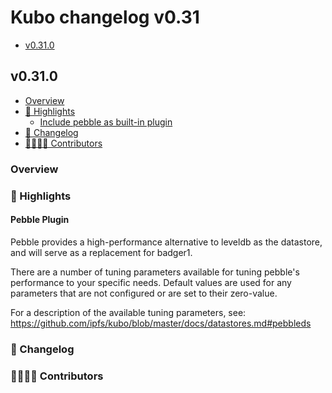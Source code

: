 # Kubo changelog v0.31

- [v0.31.0](#v0310)

## v0.31.0

- [Overview](#overview)
- [🔦 Highlights](#-highlights)
  - [Include pebble as built-in plugin](#pebble-plugin)
- [📝 Changelog](#-changelog)
- [👨‍👩‍👧‍👦 Contributors](#-contributors)

### Overview

### 🔦 Highlights

#### Pebble Plugin

Pebble provides a high-performance alternative to leveldb as the datastore, and will serve as a replacement for badger1.

There are a number of tuning parameters available for tuning pebble's performance to your specific needs. Default values are used for any parameters that are not configured or are set to their zero-value.

For a description of the available tuning parameters, see: https://github.com/ipfs/kubo/blob/master/docs/datastores.md#pebbleds

### 📝 Changelog

### 👨‍👩‍👧‍👦 Contributors
